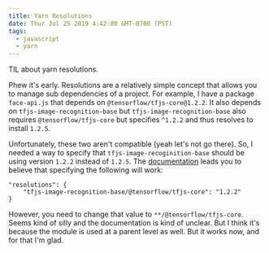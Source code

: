 ```yaml
---
title: Yarn Resolutions
date: Thur Jul 25 2019 4:42:00 GMT-0700 (PST)
tags:
  - javascript
  - yarn
---
```


TIL about yarn resolutions.

Phew it's early. Resolutions are a relatively simple concept that allows you to manage sub dependencies of a project. For example, I have a package `face-api.js` that depends on `@tensorflow/tfjs-core@1.2.2`. It also depends on `tfjs-image-recognition-base` but `tfjs-image-recognition-base` also requires `@tensorflow/tfjs-core` but specifies `^1.2.2` and thus resolves to install `1.2.5`.

Unfortunately, these two aren't compatible (yeah let's not go there). So, I needed a way to specify that `tfjs-image-recoginition-base` should be using version `1.2.2` instead of `1.2.5`. The [documentation](https://yarnpkg.com/lang/en/docs/selective-version-resolutions/) leads you to believe that specifying the following will work:

```
"resolutions": {
	"tfjs-image-recognition-base/@tensorflow/tfjs-core": "1.2.2"
}
```

However, you need to change that value to `**/@tensorflow/tfjs-core`. Seems kind of silly and the documentation is kind of unclear. But I think it's because the module is used at a parent level as well. But it works now, and for that I'm glad.
